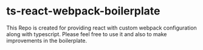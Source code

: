 # ts-react-webpack-boilerplate

This Repo is created for providing react with custom webpack configuration along with typescript.
Please feel free to use it and also to make improvements in the boilerplate.
